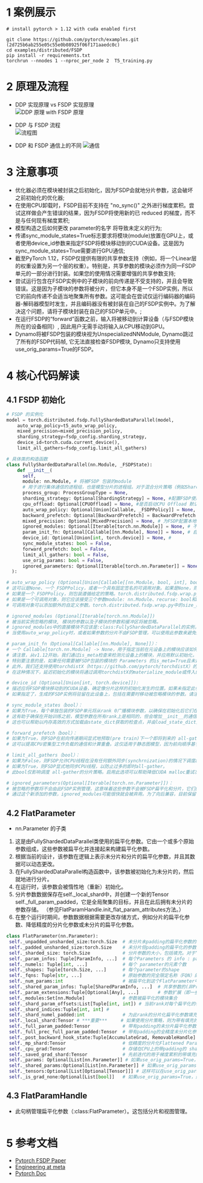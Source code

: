# 1 案例展示
```shell
# install pytorch > 1.12 with cuda enabled first

git clone https://github.com/pytorch/examples.git (2d725b6ab255e05c55e0b08925f06f171aaedc0c)
cd examples/distributed/FSDP
pip install -r requirements.txt
torchrun --nnodes 1 --nproc_per_node 2  T5_training.py

```

# 2 原理及流程
- DDP 实现原理 vs FSDP 实现原理 <br>
![DDP 原理 with FSDP 原理](https://engineering.fb.com/wp-content/uploads/2021/07/FSDP-Graph-2.png)

- DDP 与 FSDP 流程 <br>
![流程图](https://img2022.cnblogs.com/blog/1850883/202201/1850883-20220118210250895-529492585.png)

- DDP 和 FSDP 通信上的不同
![通信](https://engineering.fb.com/wp-content/uploads/2021/07/FSDP-graph-2a.png)

# 3 注意事项
- 优化器必须在模块被封装之后初始化，因为FSDP会就地分片参数，这会破坏之前初始化的优化器;
- 在使用CPU卸载时，FSDP目前不支持在 "no_sync()" 之外进行梯度累积。尝试这样做会产生错误的结果，因为FSDP将使用新的已 reduced 的梯度，而不是与任何现有梯度累积;
- 模型构造之后如何更改 parameter的名字 将导致未定义的行为;
- 传递sync_module_states=True标志要求将模块(module)放置在GPU上，或者使用device_id参数来指定FSDP将模块移动到的CUDA设备。这是因为sync_module_states=True需要进行GPU通信;
- 截至PyTorch 1.12，FSDP仅提供有限的共享参数支持（例如，将一个Linear层的权重设置为另一个层的权重）。特别是，共享参数的模块必须作为同一FSDP单元的一部分进行封装。如果您的使用情况需要增强的共享参数支持;
- 尝试运行包含在FSDP实例中的子模块的前向传递是不受支持的，并且会导致错误。这是因为子模块的参数将被分片，但它本身不是一个FSDP实例，所以它的前向传递不会适当地聚集所有参数。这可能会在尝试仅运行编码器的编码器-解码器模型时发生，并且编码器没有被封装在自己的FSDP实例中。为了解决这个问题，请将子模块封装在自己的FSDP单元中。;
- 在运行FSDP的“forward”函数之前，输入将被移动到计算设备（与FSDP模块所在的设备相同）, 因此用户无需手动将输入从CPU移动到GPU。
- Dynamo将被FSDP包装的模块视为UnspecializedNNModule, Dynamo跳过了所有的FSDP代码帧, 它无法直接检查FSDP模块, Dynamo只支持使用use_orig_params=True的FSDP。

# 4 核心代码解读
## 4.1 FSDP 初始化
```python
# FSDP 的实例化
model = torch.distributed.fsdp.FullyShardedDataParallel(model,
    auto_wrap_policy=t5_auto_wrap_policy,
    mixed_precision=mixed_precision_policy,
    sharding_strategy=fsdp_config.sharding_strategy,
    device_id=torch.cuda.current_device(),
    limit_all_gathers=fsdp_config.limit_all_gathers)

# 具体类的构造函数
class FullyShardedDataParallel(nn.Module, _FSDPState):
    def __init__(
      self,
      module: nn.Module, # 将被FSDP 包装的module
      # 用于进行集体通信的进程组，也是模型分片的进程组。对于混合分片策略（例如ShardingStrategy.HYBRID_SHARD），用户可以传入一个包含表示要进行分片和复制的进程组的元组。
      process_group: ProcessGroupType = None, 
      sharding_strategy: Optional[ShardingStrategy] = None, #配置FSDP使用的分片策略，在内存节省和通信开销之间做出权衡
      cpu_offload: Optional[CPUOffload] = None, #是否启动CPU Offload 默认 None
      auto_wrap_policy: Optional[Union[Callable, _FSDPPolicy]] = None, # 被wrap的策略
      backward_prefetch: Optional[BackwardPrefetch] = BackwardPrefetch.BACKWARD_PRE, # 明确配置 all-gather 操作的反向预取。
      mixed_precision: Optional[MixedPrecision] = None, # 为FSDP配置本地混合精度。可以设置参数、缓冲区和梯度reduce的数据类型。
      ignored_modules: Optional[Iterable[torch.nn.Module]] = None, # 不进行分片的模块
      param_init_fn: Optional[Callable[[nn.Module], None]] = None, # 自定义的参数初始化
      device_id: Optional[Union[int, torch.device]] = None, # 
      sync_module_states: bool = False,
      forward_prefetch: bool = False,
      limit_all_gathers: bool = False,
      use_orig_params: bool = False,
      ignored_parameters: Optional[Iterable[torch.nn.Parameter]] = None,
  ):

# auto_wrap_policy (Optional[Union[Callable[[nn.Module, bool, int], bool], _FSDPPolicy]]):<br>
# 这可以是None、一个_FSDPPolicy，或者一个具有固定签名的可调用对象。如果是None，则module将只被一个顶层的FSDP实例包装，没有任何嵌套包装。
# 如果是一个_FSDPPolicy，则包装遵循给定的策略。torch.distributed.fsdp.wrap.py中的ModuleWrapPolicy是一个示例。
# 如果是一个可调用对象，则它应该接受三个参数module: nn.Module、recurse: bool和nonwrapped_numel: int，并返回一个bool值，指定当recurse=False时是否应该包装传入的module，或者如果recurse=True时遍历应该继续下去。
# 可调用对象可以添加额外的自定义参数。torch.distributed.fsdp.wrap.py中的size_based_auto_wrap_policy是一个示例可调用对象，它在其子树中的参数超过100M个元素时包装一个模块。一个好的做法是在包装后打印模型，并根据需要进行调整。

# ignored_modules (Optional[Iterable[torch.nn.Module]])
# 被当前实例忽略的模块, 模块的参数以及子模块的参数和缓冲区将被忽略。
# ignored_modules中的直接模块不应该是:class:FullyShardedDataParallel的实例，如果已经构建的子模块是:class:FullyShardedDataParallel的实例并且嵌套在这个实例下面，那么它们将不会被忽略。
# 当使用auto_wrap_policy时，或者如果参数的分片不由FSDP管理，可以使用此参数来避免按模块粒度分片特定的参数。

# param_init_fn（Optional[Callable[[nn.Module], None]]）：
# 一个 Callable[torch.nn.Module] -> None，用于指定当前在元设备上的模块应该如何初始化到实际设备上.
# 请注意，从v1.12开始，我们通过is_meta检查来检测元设备上的模块，并应用默认初始化，如果未指定param_init_fn, 则在传入的nn.Module上调用reset_parameters方法，否则我们运行param_init_fn来初始化传入的nn.Module。
# 特别要注意的是，如果任何需要被FSDP包装的模块的 Parameters 的is_meta=True且未指定param_init_fn，我们假设您的模块正确实现了reset_parameters()，否则会抛出错误。
# 此外，我们还支持使用torchdistX（https://github.com/pytorch/torchdistX）的``deferred_init`` API初始化的模块。
# 在这种情况下，延迟初始化的模块将通过调用torchdistX的materialize_module或传入的param_init_fn（如果不为None）来进行默认初始化。同一个Callable被应用于初始化所有的元模块。请注意，在进行任何FSDP分片逻辑之前，将应用此初始化函数。

# device_id (Optional[Union[int, torch.device]]):
# 描述应将FSDP模块移动到的CUDA设备，确定像分片这样的初始化发生的位置。如果未指定此参数且module在CPU上，则会发出警告，提到可以为更快的初始化指定此参数。
# 如果指定了，生成的FSDP实例将驻留在此设备上，包括在需要时移动被忽略模块的参数。请注意，如果指定了device_id但module已经在不同的CUDA设备上，则会抛出错误。(默认值：None)

# sync_module_states（bool）：
# 如果为True，每个单独包装的FSDP单元将从rank 0广播模块参数，以确保在初始化后它们在所有rank上保持一致。
# 这有助于确保在开始训练之前，模型参数在所有rank上是相同的，但会增加__init__的通信开销，因为每个单独包装的FSDP单元至少会触发一次广播。
# 这也可以帮助以内存高效的方式加载由state_dict获取的检查点，并由load_state_dict加载。有关此示例，请参阅:class:FullStateDictConfig的文档。（默认值：False）

# forward_prefetch（bool）：
# 如果为True，则FSDP在前向传递期间显式地预取(pre train)下一个即将到来的 all-gather。
# 这可以提高CPU密集型工作负载的通信和计算重叠。这仅适用于静态图模型，因为前向顺序基于第一次迭代的执行而固定。（默认值：False）

# limit_all_gathers（bool）：
# 如果为False，则FSDP允许CPU线程在没有任何额外同步(synchrnization)的情况下调度all-gather。
# 如果为True，则FSDP显式地同步CPU线程，以防止过多的即时all-gather。
# 此bool仅影响调度 all-gather的分片策略。启用此选项可以帮助降低CUDA malloc重试次数。

# ignored_parameters(Optional[Iterable[torch.nn.Parameter]])：
# 被忽略的参数将不会由此FSDP实例管理，这意味着这些参数不会被FSDP扁平化和分片，它们的梯度也不会被同步。
# 通过这个新添加的参数，ignored_modules可能很快就会被弃用。为了向后兼容，目前保留了ignored_parameters和ignored_modules两者，但是FSDP只允许其中一个被指定为非None。
```

## 4.2 FlatParameter
- nn.Parameter 的子类

1. 这是由FullyShardedDataParallel类使用的扁平化参数。它由一个或多个原始参数组成，这些参数被扁平化并连接起来构建扁平化参数。<br>
2. 根据当前的设计，该参数在逻辑上表示未分片和分片的扁平化参数，并且其数据可以动态更改。<br>
3. 在FullyShardedDataParallel构造函数中，该参数被初始化为未分片的，然后就地进行分片。
4. 在运行时，该参数会被惰性地（重新）初始化。
5. 分片参数数据保存在self._local_shard中，并创建一个新的Tensor self._full_param_padded，它是全局聚集的目标，并且在此后拥有未分片的参数存储。 （参见FlatParamHandle.init_flat_param_attributes方法。）
6. 在整个运行时期间，参数数据根据需要更改存储方式，例如分片的扁平化参数、降低精度的分片化参数或未分片的扁平化参数。

 ```python
class FlatParameter(nn.Parameter):
  self._unpadded_unsharded_size:torch.Size  # 未分片未padding的扁平化参数的size
  self._padded_unsharded_size:torch.Size    # 未分片但padding的扁平化的参数的size
  self._sharded_size: torch.Size            # 分片参数的大小，包括填充。对于“NO_SHARD”情况，它与未分片的大小相同
  self._param_infos: Tuple[ParamInfo, ...]  # 每个Parameters 的 info : param_name, module, module_name
  self._numels: Tuple[int, ...]             # 每个 parameter的元素个数
  self._shapes: Tuple[torch.Size, ...]      # 每个parameter的shape
  self._fqns: Tuple[str, ...]               # 原始参数的完全限定名称（FQN）的前缀(在所属句柄的_fully_sharded_module之前)。这些名称在以该模块为根的子树中保证是唯一的。
  self._num_params:int                      # 被扁平化到这个FlatParameter中的原始参数数量；这是_param_infos、_numels、_shapes和_fqns的长度。
  self._shared_param_infos: Tuple[SharedParamInfo, ...]  # 共享参数的(非Prim的)Info：共享的参数第一次遇到设置为 prim，之后再次遇到便成为 shared parameter
  self._param_extensions:Tuple[Optional[Any], ...]       # 参数扩展（即一些参数级别的状态），用于自定义预扁平化和后解扁平化的行为。这是实验性的功能，用户不应该依赖它在未来的存在。
  self._modules:Set[nn.Module]              # 参数被扁平化的模块集合
  self._shard_param_offsets:List[Tuple[int, int]) # 当前rank对每个扁平化的参数的[start, end]偏移量（以numel为单位）；对于未在rank间进行分片的任何参数“p”，值为[0，p.numel()-1]。
  self._shard_indices:Tuple[int, int] # 
  self._shard_numel_padded:int              # 为此rank的分片化扁平化参数填充的元素数量。
  self._local_shard:Tensor # ***重要***     # 如果使用分片策略，则为带有填充的分片化扁平化参数。如果使用“NO_SHARD”，那么这就是未填充的未分片扁平化参数。
  self._full_param_padded:Tensor            # 带有padding的未分片扁平化参数。对于“NO_SHARD”情况，此处未定义。当对参数使用混合精度时，此参数具有低精度。
  self._full_prec_full_param_padded:Tensor  # 带有padding的全精度未分片化参数。在使用混合精度时，用于计算之外的分片还原。这在“NO_SHARD”情况下永远不会定义。
  self._post_backward_hook_state:Tuple[AccumulateGrad, RemovableHandle] # 扁平化参数的AccumulateGrad对象和后向传播钩子处理句柄.
  self._mp_shard:Tensor                     # 低精度的分片化Flattened Parameter，带有填充。只有在启用参数混合精度时才定义。“NO_SHARD” 时，此用此Tensor计算。
  self._cpu_grad:Tensor                     # 存储在CPU上的带padding的 sharded grad。只有在启用参数offload时才定义。
  self._saved_grad_shard:Tensor             # 先前迭代的用于梯度累积的带填充的分片化梯度，不使用no_sync方法。
  self._params: Optional[List[nn.Parameter]] # 如果use_orig_params=True，则为原始参数变量，否则为None。
  self._shared_params:Optional[List[nn.Parameter]] # 如果use_orig_params=True，则为原始共享参数变量，否则为None。
  self._tensors:Optional[List[Optional[Tensor]]] # 这样可以在use_orig_params=True时保存在前向传播中创建的Tensor视图，并由autograd跟踪，否则为None。
  self._is_grad_none:Optional[List[bool]]   # 如果use_orig_params=True，则为原始参数梯度上的掩码，指示它是否逻辑上为None，否则为None。
```

## 4.3 FlatParamHandle
- 此句柄管理扁平化参数（:class:FlatParameter）。这包括分片和视图管理。

```python

```


# 5 参考文档
- [Pytorch FSDP Paper](https://arxiv.org/pdf/2304.11277.pdf)
- [Engineering at meta](https://engineering.fb.com/2021/07/15/open-source/fsdp/)
- [Pytorch Doc](https://pytorch.org/blog/introducing-pytorch-fully-sharded-data-parallel-api/)

